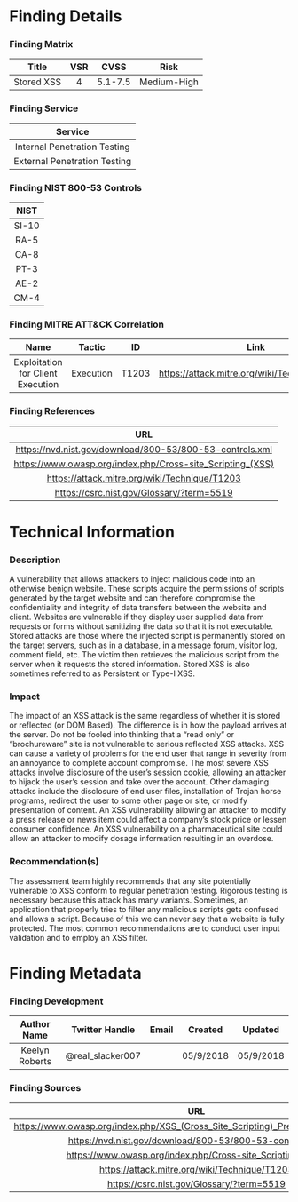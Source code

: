 # Finding Details 

### Finding Matrix
| Title  | VSR  |  CVSS  | Risk |
|:-:|:-:|:-:|:-:|
|  Stored XSS  |  4 |  5.1-7.5 | Medium-High  |

### Finding Service
| Service  |
|:-:|
| Internal Penetration Testing  |
| External Penetration Testing  |

### Finding NIST 800-53 Controls
| NIST  |
|:-:|
| SI-10  |
| RA-5   |
| CA-8   |
| PT-3   |
| AE-2   |
| CM-4   |

### Finding MITRE ATT&CK Correlation
| Name | Tactic | ID | Link |
|:-:|:-:|:-:|:-:|
| Exploitation for Client Execution | Execution | T1203 | https://attack.mitre.org/wiki/Technique/T1203 |

### Finding References
| URL |
|:-:|
| https://nvd.nist.gov/download/800-53/800-53-controls.xml |
| https://www.owasp.org/index.php/Cross-site_Scripting_(XSS) |
| https://attack.mitre.org/wiki/Technique/T1203 |
| https://csrc.nist.gov/Glossary/?term=5519 |
# Technical Information

### Description 
A vulnerability that allows attackers to inject malicious code into an otherwise benign website. These scripts acquire the permissions of scripts generated by the target website and can therefore compromise the confidentiality and integrity of data transfers between the website and client. Websites are vulnerable if they display user supplied data from requests or forms without sanitizing the data so that it is not executable. Stored attacks are those where the injected script is permanently stored on the target servers, such as in a database, in a message forum, visitor log, comment field, etc. The victim then retrieves the malicious script from the server when it requests the stored information. Stored XSS is also sometimes referred to as Persistent or Type-I XSS.
### Impact
The impact  of an XSS attack is the same regardless of whether it is stored or reflected (or DOM Based). The difference is in how the payload arrives at the server. Do not be fooled into thinking that a “read only” or “brochureware” site is not vulnerable to serious reflected XSS attacks. XSS can cause a variety of problems for the end user that range in severity from an annoyance to complete account compromise. The most severe XSS attacks involve disclosure of the user’s session cookie, allowing an attacker to hijack the user’s session and take over the account. Other damaging attacks include the disclosure of end user files, installation of Trojan horse programs, redirect the user to some other page or site, or modify presentation of content. An XSS vulnerability allowing an attacker to modify a press release or news item could affect a company’s stock price or lessen consumer confidence. An XSS vulnerability on a pharmaceutical site could allow an attacker to modify dosage information resulting in an overdose. 
### Recommendation(s)
The assessment team highly recommends that any site potentially vulnerable to XSS conform to regular penetration testing.  Rigorous testing is necessary because this attack has  many variants. Sometimes, an application that properly tries to filter any malicious scripts gets confused and allows a script. Because of this we can never say that a website is fully protected. The most common recommendations are to conduct user input validation and to employ an XSS filter.    

# Finding Metadata
### Finding Development
| Author Name | Twitter Handle | Email | Created | Updated |
|:-:|:-:|:-:|:-:|:-:|
| Keelyn Roberts | @real_slacker007 |  | 05/9/2018 | 05/9/2018 |

### Finding Sources
| URL | 
|:-:|
| https://www.owasp.org/index.php/XSS_(Cross_Site_Scripting)_Prevention_Cheat_Sheet |
| https://nvd.nist.gov/download/800-53/800-53-controls.xml |
| https://www.owasp.org/index.php/Cross-site_Scripting_(XSS) |
| https://attack.mitre.org/wiki/Technique/T1203 |
| https://csrc.nist.gov/Glossary/?term=5519 |
